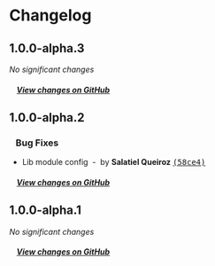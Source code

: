 # Changelog

## 1.0.0-alpha.3

*No significant changes*

##### &nbsp;&nbsp;&nbsp;&nbsp;[View changes on GitHub](https://github.com/salatielsql/zustand-jscookie-storage/compare/v1.0.0-alpha.2...1.0.0-alpha.3)

## 1.0.0-alpha.2

### &nbsp;&nbsp;&nbsp;Bug Fixes

- Lib module config &nbsp;-&nbsp; by **Salatiel Queiroz** [<samp>(58ce4)</samp>](https://github.com/salatielsql/zustand-jscookie-storage/commit/58ce491)

##### &nbsp;&nbsp;&nbsp;&nbsp;[View changes on GitHub](https://github.com/salatielsql/zustand-jscookie-storage/compare/v1.0.0-alpha.1...1.0.0-alpha.2)

## 1.0.0-alpha.1

*No significant changes*

##### &nbsp;&nbsp;&nbsp;&nbsp;[View changes on GitHub](https://github.com/salatielsql/zustand-jscookie-storage/compare/279b4afc0ba85ad5282f66adfa89bfc99fdd295b...1.0.0-alpha.1)

